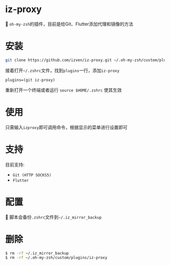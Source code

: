 # iz-proxy

:palm_tree: `oh-my-zsh`的插件，目前是给Git、Flutter添加代理和镜像的方法

# 安装
```bash
git clone https://github.com/izven/iz-proxy.git ~/.oh-my-zsh/custom/plugins/iz-proxy
```
接着打开`~/.zshrc`文件，找到`plugins`一行，添加`iz-proxy`
```
plugins=(git iz-proxy)
```
重新打开一个终端或者运行 `source $HOME/.zshrc` 使其生效

# 使用

只需输入`izproxy`即可调用命令，根据显示的菜单进行设置即可

# 支持
目前支持:
- `Git (HTTP SOCKS5)`
- `Flutter`

# 配置
:shaved_ice: 
脚本会备份`.zshrc`文件到`~/.iz_mirror_backup`

# 删除

```bash
$ rm -rf ~/.iz_mirror_backup
$ rm -rf ~/.oh-my-zsh/custom/plugins/iz-proxy
```
